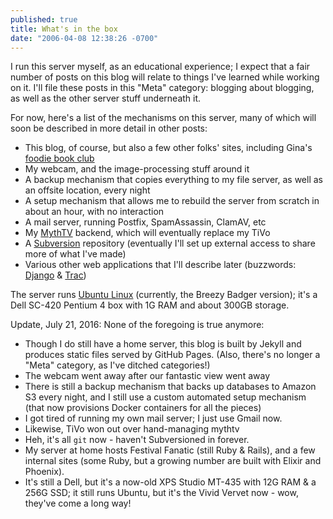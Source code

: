 ```yaml
---
published: true
title: What's in the box
date: "2006-04-08 12:38:26 -0700"
---
```


I run this server myself, as an educational experience; I expect that a fair
number of posts on this blog will relate to things I've learned while working
on it. I'll file these posts in this "Meta" category: blogging about blogging,
as well as the other server stuff underneath it.

For now, here's a list of the mechanisms on this server, many of which will
soon be described in more detail in other posts:<!--more-->

- This blog, of course, but also a few other folks' sites, including Gina's
  <a href="http://foodiesf.com">foodie book club</a>
- My webcam, and the image-processing stuff around it
- A backup mechanism that copies everything to my file server, as well as an
  offsite location, every night
- A setup mechanism that allows me to rebuild the server from scratch in about
  an hour, with no interaction
- A mail server, running Postfix, SpamAssassin, ClamAV, etc
- My <a href="http://mythtv.org">MythTV</a> backend, which will
  eventually replace my TiVo
- A <a href="http://subversion.tigris.org">Subversion</a>
  repository (eventually I'll set up external access to share more of what I've
  made)
- Various other web applications that I'll describe later (buzzwords:
  <a href="http://www.djangoproject.com/">Django</a> &amp;
  <a href="http://www.edgewall.com/trac/">Trac</a>)

The server runs <a href="http://www.ubuntu.com/">Ubuntu Linux</a>
(currently, the Breezy Badger version); it's a Dell SC-420 Pentium 4 box with
1G RAM and about 300GB storage.

Update, July 21, 2016: None of the foregoing is true anymore:

- Though I do still have a home server, this blog is built by Jekyll and
  produces static files served by GitHub Pages. (Also, there's no longer a
  "Meta" category, as I've ditched categories!)
- The webcam went away after our fantastic view went away
- There is still a backup mechanism that backs up databases to Amazon S3 every
  night, and I still use a custom automated setup mechanism (that now provisions
  Docker containers for all the pieces)
- I got tired of running my own mail server; I just use Gmail now.
- Likewise, TiVo won out over hand-managing mythtv
- Heh, it's all `git` now - haven't Subversioned in forever.
- My server at home hosts Festival Fanatic (still Ruby & Rails), and a few
  internal sites (some Ruby, but a growing number are built with Elixir and
  Phoenix).
- It's still a Dell, but it's a now-old XPS Studio MT-435 with 12G RAM & a 256G
  SSD; it still runs Ubuntu, but it's the Vivid Vervet now - wow, they've come
  a long way!
